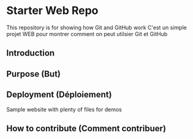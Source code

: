 # Starter Web Repo

This repository is for showing how Git and GitHub work
C'est un simple projet WEB pour
montrer comment on peut utilsier Git et GitHub

## Introduction

## Purpose (But)

## Deployment (Déploiement)

Sample website with plenty of files for demos

## How to contribute (Comment contribuer)
